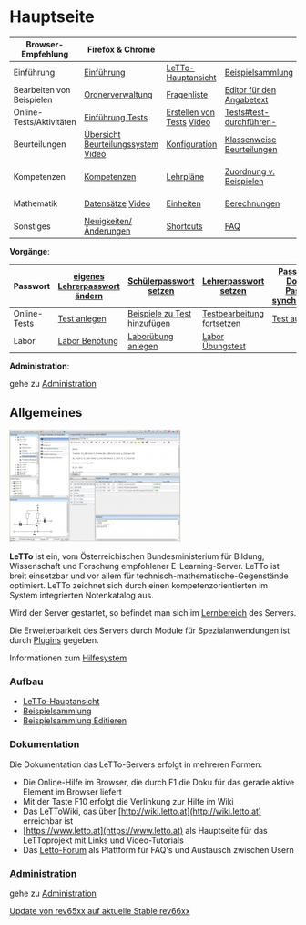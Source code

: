 # Hauptseite

| Browser-Empfehlung        | Firefox &amp; Chrome                                                                      |                                                                                            |                                                                              |                                                               |                                                    |                                                                                                  |
|---------------------------|-------------------------------------------------------------------------------------------|--------------------------------------------------------------------------------------------|------------------------------------------------------------------------------|---------------------------------------------------------------|----------------------------------------------------|--------------------------------------------------------------------------------------------------|
| Einführung                | [Einführung](../Einführung/index.md)                                                      | [LeTTo-Hauptansicht](../LeTTo-Hauptansicht/index.md)                                       | [Beispielsammlung](../Beispielsammlung/index.md)                             | [Beispiele bearbeiten](../BeispielsammlungEditieren/index.md) | [Fragetypen](../Fragetypen/index.md)               |                                                                                                  |
| Bearbeiten von Beispielen | [Ordnerverwaltung](../Ordnerverwaltung/index.md)                                          | [Fragenliste](../Fragenliste/index.md)                                                     | [Editor für den Angabetext](../EditorfürdenAngabetext/index.md)              | [Datensätze](../Datensätze/index.md)                          | [Berechnungen](../Berechnungen/index.md)           |                                                                                                  |
| Online-Tests/Aktivitäten  | [Einführung Tests](../Online-Tests/index.md)                                              | [Erstellen von Tests](../ErstellenvonTests/index.md) [Video](https://youtu.be/jBtaOZVF-cE) | [Tests#test-durchführen-](/notimplemented/index.md)                          | [Test-Ergebnisse](../Test-Ergebnisse/index.md)                |                                                    |                                                                                                  |
| Beurteilungen             | [Übersicht Beurteilungssystem](../Katalog/index.md) [Video](https://youtu.be/a0R4YYYkrMo) | [Konfiguration](../Beurteilungskonfiguration/index.md)                                     | [Klassenweise Beurteilungen](../Katalog/index.md#klassenweise-beurteilungen) | [Auswertungen](/notimplemented/index.md)                      |                                                    |                                                                                                  |
| Kompetenzen               | [Kompetenzen](../Kompetenzen/index.md)                                                    | [Lehrpläne](../Lehrpläne/index.md)                                                         | [ Zuordnung v. Beispielen](../Zuordnungv.Beispielen/index.md)                | [mehreren Beispiel zuordnen](/notimplemented/index.md)        | [Ergebnisse](/notimplemented/index.md)             |                                                                                                  |
| Mathematik                | [Datensätze](../Datensätzedefinieren/index.md) [Video](https://youtu.be/fZEv62EWVtE)      | [Einheiten](../Einheit/index.md)                                                           | [Berechnungen](../Berechnungen/index.md)                                     | [Plugins](../Plugins/index.md)                                | [Zahlendarstellung](../Zahlendarstellung/index.md) | [Folgefehlerbehandlung](../Folgefehlerbehandlung/index.md) [Video](https://youtu.be/CbpX537brTM) |
| Sonstiges                 | [Neuigkeiten/Änderungen](../Neuigkeiten/index.md)                                         | [Shortcuts](../Shortcuts/index.md)                                                         | [FAQ](../FAQ/index.md)                                                       |                                                               |                                                    |                                                                                                  |


**Vorgänge**:

| Passwort     | [eigenes Lehrerpasswort ändern](/notimplemented/index.md) | [Schülerpasswort setzen](../Schülerpasswortsetzen/index.md)           | [Lehrerpasswort setzen](../Lehrerpasswortsetzen/index.md)           | [Passwort mit Domain-Passwort synchronisieren](/notimplemented/index.md) |                                          |                                             |
|--------------|-----------------------------------------------------------|-----------------------------------------------------------------------|---------------------------------------------------------------------|--------------------------------------------------------------------------|------------------------------------------|---------------------------------------------|
| Online-Tests | [Test anlegen](../Testanlegen/index.md)                   | [Beispiele zu Test hinzufügen](../BeispielezuTesthinzufügen/index.md) | [Testbearbeitung fortsetzen](../Testbearbeitungfortsetzen/index.md) | [Test ausführen](/notimplemented/index.md)                               | [Test beenden](/notimplemented/index.md) | [Test beurteilen](/notimplemented/index.md) |
| Labor        | [Labor Benotung](../LaborBenotung/index.md)               | [Laborübung anlegen](../Laborübunganlegen/index.md)                   | [Labor Übungstest](../LaborÜbungstest/index.md)                     |                                                                          |                                          |                                             |


**Administration**: 

gehe zu [Administration](../Administration/index.md)

## Allgemeines
![300px-LettoEditHardcopy.jpg](300px-LettoEditHardcopy.jpg)

**LeTTo** ist ein, vom Österreichischen Bundesministerium für Bildung, Wissenschaft und Forschung empfohlener E-Learning-Server. LeTTo ist breit einsetzbar und vor allem für technisch-mathematische-Gegenstände optimiert. LeTTo zeichnet sich durch einen kompetenzorientierten im System integrierten Notenkatalog aus.

Wird der Server gestartet, so befindet man sich im [Lernbereich](../LeTTo-Hauptansicht/index.md) des Servers.

Die Erweiterbarkeit des Servers durch Module für Spezialanwendungen ist durch [Plugins](../Plugins/index.md) gegeben.

Informationen zum [Hilfesystem](../Hilfesystem/index.md)

###  Aufbau 
* [LeTTo-Hauptansicht](../LeTTo-Hauptansicht/index.md)
* [Beispielsammlung](../Beispielsammlung/index.md)
* [Beispielsammlung Editieren](../BeispielsammlungEditieren/index.md)

###  Dokumentation 

Die Dokumentation das LeTTo-Servers erfolgt in mehreren Formen:

* Die Online-Hilfe im Browser, die durch F1 die Doku für das gerade aktive Element im Browser liefert
* Mit der Taste F10 erfolgt die Verlinkung zur Hilfe im Wiki
* Das LeTToWiki, das über [http://wiki.letto.at](http://wiki.letto.at) erreichbar ist
* [https://www.letto.at](https://www.letto.at) als Hauptseite für das LeTToprojekt mit Links und Video-Tutorials
* Das [Letto-Forum](https://forum.letto.at) als Plattform für FAQ's und Austausch zwischen Usern

###  [Administration](../Administration/index.md) 
gehe zu [Administration](../Administration/index.md)

[Update von rev65xx auf aktuelle Stable rev66xx](../Updaterev66xx/index.md)

